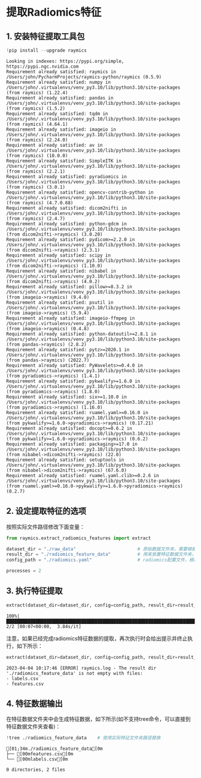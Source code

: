 # 提取Radiomics特征

## 1. 安装特征提取工具包


```python
!pip install --upgrade raymics
```

    Looking in indexes: https://pypi.org/simple, https://pypi.ngc.nvidia.com
    Requirement already satisfied: raymics in /Users/john/PycharmProjects/raymics-python/raymics (0.5.9)
    Requirement already satisfied: numpy in /Users/john/.virtualenvs/venv_py3.10/lib/python3.10/site-packages (from raymics) (1.22.4)
    Requirement already satisfied: pandas in /Users/john/.virtualenvs/venv_py3.10/lib/python3.10/site-packages (from raymics) (1.5.2)
    Requirement already satisfied: tqdm in /Users/john/.virtualenvs/venv_py3.10/lib/python3.10/site-packages (from raymics) (4.64.1)
    Requirement already satisfied: imageio in /Users/john/.virtualenvs/venv_py3.10/lib/python3.10/site-packages (from raymics) (2.24.0)
    Requirement already satisfied: av in /Users/john/.virtualenvs/venv_py3.10/lib/python3.10/site-packages (from raymics) (10.0.0)
    Requirement already satisfied: SimpleITK in /Users/john/.virtualenvs/venv_py3.10/lib/python3.10/site-packages (from raymics) (2.2.1)
    Requirement already satisfied: pyradiomics in /Users/john/.virtualenvs/venv_py3.10/lib/python3.10/site-packages (from raymics) (3.0.1)
    Requirement already satisfied: opencv-contrib-python in /Users/john/.virtualenvs/venv_py3.10/lib/python3.10/site-packages (from raymics) (4.7.0.68)
    Requirement already satisfied: dicom2nifti in /Users/john/.virtualenvs/venv_py3.10/lib/python3.10/site-packages (from raymics) (2.4.7)
    Requirement already satisfied: python-gdcm in /Users/john/.virtualenvs/venv_py3.10/lib/python3.10/site-packages (from dicom2nifti->raymics) (3.0.20)
    Requirement already satisfied: pydicom>=2.2.0 in /Users/john/.virtualenvs/venv_py3.10/lib/python3.10/site-packages (from dicom2nifti->raymics) (2.3.1)
    Requirement already satisfied: scipy in /Users/john/.virtualenvs/venv_py3.10/lib/python3.10/site-packages (from dicom2nifti->raymics) (1.10.0)
    Requirement already satisfied: nibabel in /Users/john/.virtualenvs/venv_py3.10/lib/python3.10/site-packages (from dicom2nifti->raymics) (4.0.2)
    Requirement already satisfied: pillow>=8.3.2 in /Users/john/.virtualenvs/venv_py3.10/lib/python3.10/site-packages (from imageio->raymics) (9.4.0)
    Requirement already satisfied: psutil in /Users/john/.virtualenvs/venv_py3.10/lib/python3.10/site-packages (from imageio->raymics) (5.9.4)
    Requirement already satisfied: imageio-ffmpeg in /Users/john/.virtualenvs/venv_py3.10/lib/python3.10/site-packages (from imageio->raymics) (0.4.8)
    Requirement already satisfied: python-dateutil>=2.8.1 in /Users/john/.virtualenvs/venv_py3.10/lib/python3.10/site-packages (from pandas->raymics) (2.8.2)
    Requirement already satisfied: pytz>=2020.1 in /Users/john/.virtualenvs/venv_py3.10/lib/python3.10/site-packages (from pandas->raymics) (2022.7)
    Requirement already satisfied: PyWavelets>=0.4.0 in /Users/john/.virtualenvs/venv_py3.10/lib/python3.10/site-packages (from pyradiomics->raymics) (1.4.1)
    Requirement already satisfied: pykwalify>=1.6.0 in /Users/john/.virtualenvs/venv_py3.10/lib/python3.10/site-packages (from pyradiomics->raymics) (1.8.0)
    Requirement already satisfied: six>=1.10.0 in /Users/john/.virtualenvs/venv_py3.10/lib/python3.10/site-packages (from pyradiomics->raymics) (1.16.0)
    Requirement already satisfied: ruamel.yaml>=0.16.0 in /Users/john/.virtualenvs/venv_py3.10/lib/python3.10/site-packages (from pykwalify>=1.6.0->pyradiomics->raymics) (0.17.21)
    Requirement already satisfied: docopt>=0.6.2 in /Users/john/.virtualenvs/venv_py3.10/lib/python3.10/site-packages (from pykwalify>=1.6.0->pyradiomics->raymics) (0.6.2)
    Requirement already satisfied: packaging>=17.0 in /Users/john/.virtualenvs/venv_py3.10/lib/python3.10/site-packages (from nibabel->dicom2nifti->raymics) (22.0)
    Requirement already satisfied: setuptools in /Users/john/.virtualenvs/venv_py3.10/lib/python3.10/site-packages (from nibabel->dicom2nifti->raymics) (67.6.0)
    Requirement already satisfied: ruamel.yaml.clib>=0.2.6 in /Users/john/.virtualenvs/venv_py3.10/lib/python3.10/site-packages (from ruamel.yaml>=0.16.0->pykwalify>=1.6.0->pyradiomics->raymics) (0.2.7)


## 2. 设定提取特征的选项
按照实际文件路径修改下面变量：


```python
from raymics.extract_radiomics_features import extract

dataset_dir = "./raw_data"                       # 原始数据文件夹，需要根据数据集文件夹的实际路径进行修改
result_dir = "./radiomics_feature_data"          # 用来放置特征数据文件夹，根据自己所希望的实际路径进行修改
config_path = "./radiomics.yaml"                 # radiomics配置文件，根据实际文件的路径进行修改

processes = 2
```

## 3. 执行特征提取


```python
extract(dataset_dir=dataset_dir, config=config_path, result_dir=result_dir, processes=processes);
```

    100%|███████████████████████████████████████████████████████████████████████████████████████| 2/2 [00:07<00:00,  3.84s/it]


注意，如果已经完成radiomics特征数据的提取，再次执行时会给出提示并终止执行，如下所示：


```python
extract(dataset_dir=dataset_dir, config=config_path, result_dir=result_dir, processes=processes);
```

    2023-04-04 10:17:46 [ERROR] raymics.log - The result dir './radiomics_feature_data' is not empty with files:
    - labels.csv
    - features.csv


## 4.  特征数据输出

在特征数据文件夹中会生成特征数据，如下所示(如不支持tree命令，可以直接到特征数据文件夹查看)：


```python
!tree ./radiomics_feature_data    # 使用实际特征文件夹路径替换
```

    [01;34m./radiomics_feature_data[0m
    ├── [00mfeatures.csv[0m
    └── [00mlabels.csv[0m
    
    0 directories, 2 files

